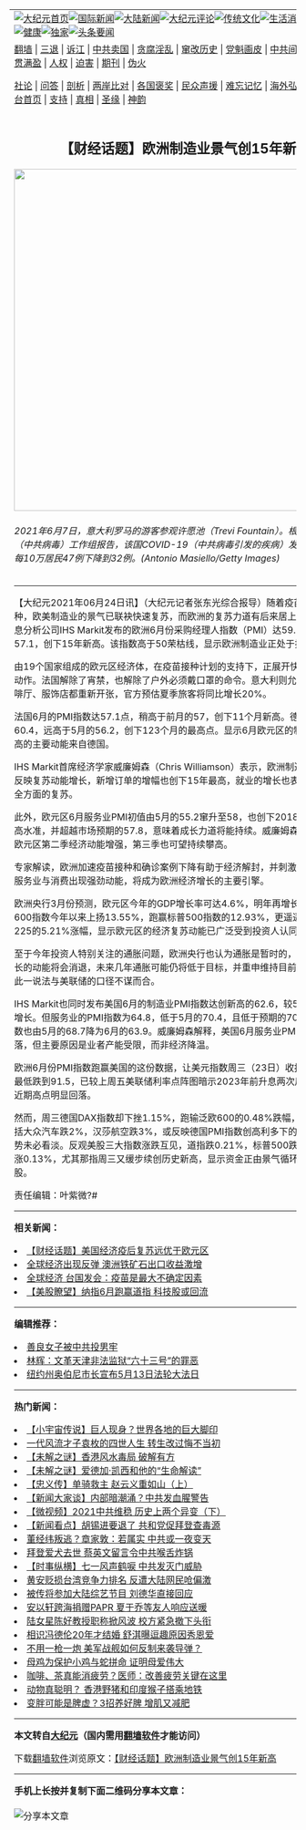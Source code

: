 <a name="1" id="1" target="_blank"></a><span id="1"></span>
<table align=center border="0"><tr><td colspan="2" VALIGN=TOP><a href="https://github.com/rjhtvd372/djy/blob/master/gb/nf1351518.md#1"><img src="https://raw.githubusercontent.com/rjhtvd372/www/master/t/djy/1.jpg" title="大纪元首页" alt="大纪元首页"></a><a href="https://github.com/rjhtvd372/djy/blob/master/gb/n24hr.md#1"><img src="https://raw.githubusercontent.com/rjhtvd372/www/master/t/djy/3.jpg" title="国际新闻" alt="国际新闻"></a><a href="https://github.com/rjhtvd372/djy/blob/master/gb/nsc413.md#1"><img src="https://raw.githubusercontent.com/rjhtvd372/www/master/t/djy/4.jpg" title="大陆新闻" alt="大陆新闻"></a><a href="https://github.com/rjhtvd372/djy/blob/master/gb/news392.md#1"><img src="https://raw.githubusercontent.com/rjhtvd372/www/master/t/djy/5.jpg" title="大纪元评论" alt="大纪元评论"></a><a href="https://github.com/rjhtvd372/djy/blob/master/gb/news2007.md#1"><img src="https://raw.githubusercontent.com/rjhtvd372/www/master/t/djy/6.jpg" title="传统文化" alt="传统文化"></a><a href="https://github.com/rjhtvd372/djy/blob/master/gb/news2008.md#1"><img src="https://raw.githubusercontent.com/rjhtvd372/www/master/t/djy/7.jpg" title="生活消费" alt="生活消费"></a><a href="https://github.com/rjhtvd372/djy/blob/master/gb/ncyule.md#1"><img src="https://raw.githubusercontent.com/rjhtvd372/www/master/t/djy/8.jpg" title="娱乐休闲" alt="娱乐休闲"></a><a href="https://github.com/rjhtvd372/djy/blob/master/gb/nsc1002.md#1"><img src="https://raw.githubusercontent.com/rjhtvd372/www/master/t/djy/9.jpg" title="健康" alt="健康"></a><a href="https://github.com/rjhtvd372/djy/blob/master/gb/nf6092.md#1"><img src="https://raw.githubusercontent.com/rjhtvd372/www/master/t/djy/10a.jpg" title="独家" alt="独家"></a><a href="https://github.com/rjhtvd372/djy/blob/master/gb/nf4514.md#1"><img src="https://raw.githubusercontent.com/rjhtvd372/www/master/t/djy/12a.jpg" title="头条要闻" alt="头条要闻"></a></td></tr>
<tr><td colspan="2" VALIGN=TOP><a target="_blank" href="https://github.com/rjhtvd372/www/blob/master/README.md?zsrh#1">翻墙</a> | <a target="_blank" href="https://github.com/rjhtvd372/djy/blob/master/gb/nf5657.md#1">三退</a> | <a target="_blank" href="https://github.com/rjhtvd372/djy/blob/master/gb/nf6124.md#1">诉江</a> | <a target="_blank" href="https://github.com/rjhtvd372/djy/blob/master/gb/nf1176117.md#1">中共卖国</a> | <a target="_blank" href="https://github.com/rjhtvd372/djy/blob/master/gb/nf5773.md#1">贪腐淫乱</a> | <a target="_blank" href="https://github.com/rjhtvd372/djy/blob/master/gb/nf1176115.md#1">窜改历史</a> | <a target="_blank" href="https://github.com/rjhtvd372/djy/blob/master/gb/nf1176107.md#1">党魁画皮</a> | <a target="_blank" href="https://github.com/rjhtvd372/djy/blob/master/gb/nf1320400.md#1">中共间谍</a> | <a target="_blank" href="https://github.com/rjhtvd372/djy/blob/master/gb/nf1176114.md#1">破坏传统</a> | <a target="_blank" href="https://github.com/rjhtvd372/ntdtv/blob/master/gb/prog447_1.md#1">恶贯满盈</a> | <a target="_blank" href="https://github.com/rjhtvd372/djy/blob/master/gb/ncid278.md#1">人权</a> | <a target="_blank" href="https://github.com/rjhtvd372/djy/blob/master/gb/nf1176111.md#1">迫害</a> | <a target="_blank" href="https://gitlab.com/szzdlab/mh-qikan/blob/master/README.md#1">期刊</a> | <a target="_blank" href="https://github.com/rjhtvd372/djy/blob/master/gb/nf5562.md#1">伪火</a></p><p><a target="_blank" href="https://github.com/rjhtvd372/djy/blob/master/gb/9p.md#1">社论</a> | <a target="_blank" href="https://github.com/rjhtvd372/djy/blob/master/gb/nf4378.md#1">问答</a> | <a target="_blank" href="https://github.com/rjhtvd372/djy/blob/master/gb/nf5792.md#1">剖析</a> | <a target="_blank" href="https://github.com/rjhtvd372/djy/blob/master/gb/nf5735.md#1">两岸比对</a> | <a target="_blank" href="https://github.com/rjhtvd372/djy/blob/master/gb/nf6119.md#1">各国褒奖</a> | <a target="_blank" href="https://github.com/rjhtvd372/djy/blob/master/gb/nf6120.md#1">民众声援</a> | <a target="_blank" href="https://github.com/rjhtvd372/djy/blob/master/gb/nf1188594.md#1">难忘记忆</a> | <a target="_blank" href="https://github.com/rjhtvd372/djy/blob/master/gb/nf3180.md#1">海外弘传</a> | <a target="_blank" href="https://github.com/rjhtvd372/djy/blob/master/gb/nf5410.md#1">万人上访</a> | <a target="_blank" href="https://github.com/rjhtvd372/www/blob/master/README.md?zsrh#1">平台首页</a> | <a target="_blank" href="https://github.com/rjhtvd372/djy/blob/master/gb/nf4386.md#1">支持</a> | <a target="_blank" href="https://github.com/rjhtvd372/djy/blob/master/gb/nf4389.md#1">真相</a> | <a target="_blank" href="https://github.com/rjhtvd372/djy/blob/master/gb/nf5790.md#1">圣缘</a> | <a target="_blank" href="https://github.com/rjhtvd372/djy/blob/master/gb/nf4786.md#1">神韵</a></td></tr>
<tr><td VALIGN=TOP width="626"><h2 align=center>【财经话题】欧洲制造业景气创15年新高</h2>
<img width="600" src="https://i.epochtimes.com/assets/uploads/2021/06/id13031843-GettyImages-1233323194-600x400.jpg" />
<h6>2021年6月7日，意大利罗马的游客参观许愿池（Trevi Fountain）。根据政府COVID（中共病毒）工作组报告，该国COVID-19（中共病毒引发的疾病）发病率从上周的每10万居民47例下降到32例。(Antonio Masiello/Getty Images)
</h6>
<hr>
	<p>【大纪元2021年06月24日讯】（大纪元记者张东光综合报导）随着疫苗的大量接种，欧美<ahref="https://github.com/rjhtvd372/djy/blob/master/gb/tag/%E5%88%B6%E9%80%A0%E4%B8%9A.md#1">制造业</a>的景气已联袂快速复苏，而欧洲的复苏力道有后来居上之势。根据信息分析公司IHS Markit发布的欧洲6月份采购经理人指数（PMI）达59.2，高于5月的57.1，创下15年新高。该指数高于50荣枯线，显示欧洲制造业正处于扩张阶段。</p>
<p>由19个国家组成的欧元区经济体，在疫苗接种计划的支持下，正展开快速的经济重开动作。法国解除了宵禁，也解除了户外必须戴口罩的命令。意大利则允许餐厅、?咖啡厅、服饰店都重新开张，官方预估夏季旅客将同比增长20%。</p>
<p>法国6月的PMI指数达57.1点，稍高于前月的57，创下11个月新高。德国PMI指数达60.4，远高于5月的56.2，创下123个月的最高点。显示6月欧元区的<ahref="https://github.com/rjhtvd372/djy/blob/master/gb/tag/%E5%88%B6%E9%80%A0%E4%B8%9A.md#1">制造业</a>景气创高的主要动能来自德国。</p>
<p>IHS Markit首席经济学家威廉姆森（Chris Williamson）表示，欧洲制造业PMI指数反映复苏动能增长，新增订单的增幅也创下15年最高，就业的增长也表现良好，这是全方面的复苏。</p>
<p>此外，欧元区6月服务业PMI初值由5月的55.2窜升至58，也创下2018年1月以来最高水准，并超越市场预期的57.8，意味着成长力道将能持续。威廉姆森估计，这代表欧元区第二季经济动能增强，第三季也可望持续攀高。</p>
<p>专家解读，欧洲加速疫苗接种和确诊案例下降有助于经济解封，并刺激消费者信心。服务业与消费出现强劲动能，将成为<ahref="https://github.com/rjhtvd372/djy/blob/master/gb/tag/%E6%AC%A7%E6%B4%B2%E7%BB%8F%E6%B5%8E.md#1">欧洲经济</a>增长的主要引擎。</p>
<p>欧洲央行3月份预测，欧元区今年的GDP增长率可达4.6%，明年再增长4.7%。泛欧600指数今年以来上扬13.55%，跑赢标普500指数的12.93%，更遥遥领先日经225的5.21%涨幅，显示欧元区的经济复苏动能已广泛受到投资人认同。</p>
<p>至于今年投资人特别关注的通胀问题，欧洲央行也认为通胀是暂时的，明年初物价增长的动能将会消退，未来几年通胀可能仍将低于目标，并重申维持目前的宽松政策。此一说法与美联储的口径不谋而合。</p>
<p>IHS Markit也同时发布美国6月的制造业PMI指数达创新高的62.6，较5月的62.1持续增长。但服务业的PMI指数为64.8，低于5月的70.4，且低于预期的70。整体PMI指数也由5月的68.7降为6月的63.9。威廉姆森解释，美国6月服务业PMI指数自高峰滑落，但主要原因是业者产能受限，而非经济降温。</p>
<p>欧洲6月份PMI指数跑赢美国的这份数据，让美元指数周三（23日）收报91.8，盘中最低跌到91.5，已较上周五美联储利率点阵图暗示2023年前升息两次后创下的92.4近期高点明显回落。</p>
<p>然而，周三德国DAX指数却下挫1.15%，跑输泛欧600的0.48%跌幅，领跌的企业包括大众汽车跌2%，汉莎航空跌3%，或反映德国PMI指数创高利多下的获利回吐，后势未必看淡。反观<ahref="https://github.com/rjhtvd372/djy/blob/master/gb/tag/%E7%BE%8E%E8%82%A1.md#1">美股</a>三大指数涨跌互见，道指跌0.21%，标普500跌0.11%，纳指涨0.13%，尤其那指周三又缓步续创历史新高，显示资金正由景气循环股回流到科技股。</p>
<p>责任编辑：叶紫微?#</p>
	
<hr>


<strong>相关新闻：</strong>
<li><a href="https://github.com/rjhtvd372/djy/blob/master/gb/20/10/24/n12498186.md#1">【财经话题】美国经济疫后复苏远优于欧元区</a></li>
<li><a href="https://github.com/rjhtvd372/djy/blob/master/gb/21/3/29/n12842009.md#1">全球经济出现反弹 澳洲铁矿石出口收益激增</a></li>
<li><a href="https://github.com/rjhtvd372/djy/blob/master/gb/21/4/27/n12908691.md#1">全球经济 台国发会：疫苗是最大不确定因素</a></li>
<li><a href="https://github.com/rjhtvd372/djy/blob/master/gb/21/6/10/n13014007.md#1">【美股瞭望】纳指6月跑赢道指 科技股或回流</a></li>
<hr>


<strong>编辑推荐：</strong>
<li><a href="https://github.com/rjhtvd372/djy/blob/master/gb/13/9/29/n3974789.md?dfh#1" target="_blank">善良女子被中共投男牢</a></li><li><a href="https://github.com/tsiac2612/djy/blob/master/gb/19/10/23/n11606736.md#1" target="_blank">林辉：文革天津非法监狱“六十三号”的罪恶</a></li><li><a href="https://github.com/tsiac2612/djy/blob/master/gb/19/5/7/n11240051.md#1" target="_blank">纽约州奥伯尼市长宣布5月13日法轮大法日</a></li>
<hr>

<strong>热门新闻：</strong>
<li><a href="https://github.com/rjhtvd372/djy/blob/master/gb/21/6/14/n13021756.md#1">【小宇宙传说】巨人现身？世界各地的巨大脚印</a></li>
<li><a href="https://github.com/rjhtvd372/djy/blob/master/gb/21/6/10/n13011671.md#1">一代风流才子袁枚的四世人生 转生改过悔不当初</a></li>
<li><a href="https://github.com/rjhtvd372/djy/blob/master/gb/21/6/17/n13028994.md#1">【未解之谜】香港风水毒局 破解有方</a></li>
<li><a href="https://github.com/rjhtvd372/djy/blob/master/gb/21/6/17/n13029141.md#1">【未解之谜】爱德加·凯西和他的“生命解读”</a></li>
<li><a href="https://github.com/rjhtvd372/djy/blob/master/gb/21/6/15/n13024307.md#1">【忠义传】单骑救主 赵云义重如山（上）</a></li>
<li><a href="https://github.com/rjhtvd372/djy/blob/master/gb/21/6/23/n13041847.md#1">【新闻大家谈】内部暗潮涌？中共发血腥警告</a></li>
<li><a href="https://github.com/rjhtvd372/djy/blob/master/gb/21/6/23/n13042288.md#1">【微视频】2021中共维稳 历史上两个异变（下）</a></li>
<li><a href="https://github.com/rjhtvd372/djy/blob/master/gb/21/6/22/n13040286.md#1">【新闻看点】胡锡进要退了 共和党促拜登查毒源</a></li>
<li><a href="https://github.com/rjhtvd372/djy/blob/master/gb/21/6/21/n13037328.md#1">董经纬叛逃？章家敦：若属实 中共或一夜变天</a></li>
<li><a href="https://github.com/rjhtvd372/djy/blob/master/gb/21/6/21/n13035669.md#1">拜登爱犬去世 蔡英文留言令中共喉舌炸锅</a></li>
<li><a href="https://github.com/rjhtvd372/djy/blob/master/gb/21/6/21/n13037806.md#1">【时事纵横】七一风声鹤唳 中共发灭门威胁</a></li>
<li><a href="https://github.com/rjhtvd372/djy/blob/master/gb/21/6/21/n13037820.md#1">黄安贬损台湾竞争力排名 反遭大陆网民呛偏激</a></li>
<li><a href="https://github.com/rjhtvd372/djy/blob/master/gb/21/6/21/n13037619.md#1">被传将参加大陆综艺节目 刘德华直接回应</a></li>
<li><a href="https://github.com/rjhtvd372/djy/blob/master/gb/21/6/22/n13038775.md#1">安以轩跨海捐赠PAPR  夏于乔等友人响应送暖</a></li>
<li><a href="https://github.com/rjhtvd372/djy/blob/master/gb/21/6/22/n13040404.md#1">陆女星陈好教授职称掀风波 校方紧急撤下头衔</a></li>
<li><a href="https://github.com/rjhtvd372/djy/blob/master/gb/21/6/20/n13035251.md#1">相识冯德伦20年才结婚 舒淇曝逗趣原因秀恩爱</a></li>
<li><a href="https://github.com/rjhtvd372/djy/blob/master/gb/21/6/21/n13036686.md#1">不用一枪一炮 美军战舰如何反制来袭导弹？</a></li>
<li><a href="https://github.com/rjhtvd372/djy/blob/master/gb/21/6/22/n13038598.md#1">母鸡为保护小鸡与蛇拼命 证明母爱伟大</a></li>
<li><a href="https://github.com/rjhtvd372/djy/blob/master/gb/21/6/19/n13033696.md#1">咖啡、茶真能消疲劳？医师：改善疲劳关键在这里</a></li>
<li><a href="https://github.com/rjhtvd372/djy/blob/master/gb/21/6/21/n13036544.md#1">动物真聪明？ 香港野猪和印度猴子搭乘地铁</a></li>
<li><a href="https://github.com/rjhtvd372/djy/blob/master/gb/21/6/21/n13037063.md#1">变胖可能是脾虚？3招养好脾 增肌又减肥</a></li>
<hr>

<strong>本文转自<a href="https://www.epochtimes.com">大纪元</a>（国内需用<a href="https://github.com/rjhtvd372/www/blob/master/README.md#8">翻墙软件</a>才能访问）</strong><p>下载<a href="https://github.com/rjhtvd372/www/blob/master/README.md#8">翻墙软件</a>浏览原文：<a href="https://www.epochtimes.com/gb/21/6/23/n13043179.htm">【财经话题】欧洲制造业景气创15年新高</a></p><hr>

<strong>手机上长按并复制下面二维码分享本文章：</strong><br><br><img src="https://chart.apis.google.com/chart?cht=qr&chs=240x240&choe=UTF-8&chld=M|2&chl=https://github.com/rjhtvd372/djy/blob/master/gb/21/6/23/n13043179.md%231" title="分享本文章"></td><td VALIGN=TOP><a href="https://github.com/rjhtvd372/djy/blob/master/gb/16/1/21/n4622075.md?dfh#1" target="_blank"><img src="https://raw.githubusercontent.com/rjhtvd372/djy/master/gb/300/wei-f1.jpg" title="中共的伪火骗局"  alt="中共的伪火骗局"></a><br><a href="https://github.com/rjhtvd372/www/blob/master/README.md?dfh#9" target="_blank"><img src="https://raw.githubusercontent.com/rjhtvd372/djy/master/gb/300/yong-h.jpg" title="永恒的见证"  alt="永恒的见证"></a><br><a href="https://github.com/rjhtvd372/djy/blob/master/gb/13/9/29/n3974789.md?dfh#1" target="_blank"><img src="https://raw.githubusercontent.com/rjhtvd372/djy/master/gb/300/shang-lnz.jpg" title="善良女子被中共投男牢"  alt="善良女子被中共投男牢"></a><br><a href="https://github.com/rjhtvd372/djy/blob/master/gb/16/3/16/n4663449.md?dfh#1" target="_blank"><img src="https://raw.githubusercontent.com/rjhtvd372/djy/master/gb/300/huo-z3.jpg" title="警卫目击活摘器官"  alt="警卫目击活摘器官"></a><br><a href="https://github.com/rjhtvd372/djy/blob/master/gb/16/8/7/n8177641.md?dfh#1" target="_blank"><img src="https://raw.githubusercontent.com/rjhtvd372/djy/master/gb/300/huo-z4.jpg" title="证人描述活摘恐怖"  alt="证人描述活摘恐怖"></a><br><a href="https://github.com/rjhtvd372/djy/blob/master/gb/10/4/19/n2881569.md?dfh#1" target="_blank"><img src="https://raw.githubusercontent.com/rjhtvd372/djy/master/gb/300/huo-z1.jpg" title="揭开活摘器官黑幕"  alt="揭开活摘器官黑幕"></a><br><a href="https://github.com/rjhtvd372/djy/blob/master/gb/10/11/7/n3077476.md?dfh#1" target="_blank"><img src="https://raw.githubusercontent.com/rjhtvd372/djy/master/gb/300/ma-ks.jpg" title="马克思的成魔之路"  alt="马克思的成魔之路"></a><br><a href="https://github.com/rjhtvd372/djy/blob/master/gb/14/6/9/n4173977.md?dfh#1" target="_blank"><img src="https://raw.githubusercontent.com/rjhtvd372/djy/master/gb/300/chang-zs.jpg" title="藏字石 蕴天机"  alt="藏字石 蕴天机"></a><br><a href="https://github.com/rjhtvd372/djy/blob/master/gb/18/5/10/n10381511.md?dfh#1" target="_blank"><img src="https://raw.githubusercontent.com/rjhtvd372/djy/master/gb/300/st1.jpg" title="关注三亿人三退"  alt="关注三亿人三退"></a><br><a href="https://github.com/rjhtvd372/djy/blob/master/gb/18/3/21/n10237682.md?dfh#1" target="_blank"><img src="https://raw.githubusercontent.com/rjhtvd372/djy/master/gb/300/jie-t.jpg" title="解体中共复兴中华"  alt="解体中共复兴中华"></a><br><a href="https://github.com/rjhtvd372/djy/blob/master/gb/9/2/9/n2422991.md?dfh#1" target="_blank"><img src="https://raw.githubusercontent.com/rjhtvd372/djy/master/gb/300/gao-zs.jpg" title="中共迫害良心律师"  alt="中共迫害良心律师"></a><br><a href="https://github.com/rjhtvd372/djy/blob/master/gb/18/12/9/n10900044.md?dfh#1" target="_blank"><img src="https://raw.githubusercontent.com/rjhtvd372/djy/master/gb/300/sj1.jpg" title="三百多万人举报江泽民"  alt="三百多万人举报江泽民"></a><br><a href="https://github.com/rjhtvd372/djy/blob/master/gb/18/8/28/n10672014.md?dfh#1" target="_blank"><img src="https://raw.githubusercontent.com/rjhtvd372/djy/master/gb/300/sj2.jpg" title="这些官员为何起诉江泽民"  alt="这些官员为何起诉江泽民"></a><br><a href="https://github.com/rjhtvd372/djy/blob/master/gb/8/12/18/n2367165.md?dfh#1" target="_blank"><img src="https://raw.githubusercontent.com/rjhtvd372/djy/master/gb/300/liangan.jpg" title="海峡两岸的强烈对比"  alt="海峡两岸的强烈对比"></a><br><a href="https://github.com/rjhtvd372/djy/blob/master/gb/15/12/10/n4593139.md?dfh#1" target="_blank"><img src="https://raw.githubusercontent.com/rjhtvd372/djy/master/gb/300/jia-ndzl.jpg" title="加拿大总理的贺信"  alt="加拿大总理的贺信"></a><br><a href="https://github.com/rjhtvd372/djy/blob/master/gb/11/6/17/n3289382.md?dfh#1" target="_blank"><img src="https://raw.githubusercontent.com/rjhtvd372/djy/master/gb/300/xiao-wd.jpg" title="探寻真相兼听则明"  alt="探寻真相兼听则明"></a><br><a href="https://github.com/rjhtvd372/djy/blob/master/gb/18/10/27/n10812623.md?dfh#1" target="_blank"><img src="https://raw.githubusercontent.com/rjhtvd372/djy/master/gb/300/yindu.jpg" title="印度媒体报道东方"  alt="印度媒体报道东方"></a><br><a href="https://github.com/rjhtvd372/djy/blob/master/gb/18/6/9/n10469652.md?dfh#1" target="_blank"><img src="https://raw.githubusercontent.com/rjhtvd372/djy/master/gb/300/xie-j.jpg" title="不一样的海外校园"  alt="不一样的海外校园"></a><br><a href="https://github.com/rjhtvd372/djy/blob/master/gb/7/4/5/n1669415.md?dfh#1" target="_blank"><img src="https://raw.githubusercontent.com/rjhtvd372/djy/master/gb/300/li-up.jpg" title="从大师到徒弟的传奇"  alt="从大师到徒弟的传奇"></a><br><a href="https://github.com/rjhtvd372/djy/blob/master/gb/17/5/26/n9191512.md?dfh#1" target="_blank"><img src="https://raw.githubusercontent.com/rjhtvd372/djy/master/gb/300/zfl2.jpg" title="亿万人与东方一本奇书"  alt="亿万人与东方一本奇书"></a><br><a href="https://github.com/rjhtvd372/djy/blob/master/gb/13/11/27/n4020290.md?dfh#1" target="_blank"><img src="https://raw.githubusercontent.com/rjhtvd372/djy/master/gb/300/zhen-h.jpg" title="大陆见不到的震撼场面"  alt="大陆见不到的震撼场面"></a><br><a href="https://github.com/rjhtvd372/djy/blob/master/gb/15/7/17/n4482910.md?dfh#1" target="_blank"><img src="https://raw.githubusercontent.com/rjhtvd372/djy/master/gb/300/dalu-sk.jpg" title="人心向善 大陆当初盛况"  alt="人心向善 大陆当初盛况"></a><br><a href="https://github.com/rjhtvd372/djy/blob/master/gb/19/1/5/n10955468.md?dfh#1" target="_blank"><img src="https://raw.githubusercontent.com/rjhtvd372/djy/master/gb/300/zfl1.jpg" title="追寻真理 这书讲什么"  alt="追寻真理 这书讲什么"></a><br><a href="https://github.com/rjhtvd372/www/blob/master/README.md?dfh#1" target="_blank"><img src="https://raw.githubusercontent.com/rjhtvd372/djy/master/gb/300/fq1.jpg" title="下载免费翻墙软件"  alt="下载免费翻墙软件"></a><br></td></tr></table>
